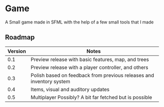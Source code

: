 # Game
A Small game made in SFML with the help of a few small tools that I made


## Roadmap

| Version | Notes                                                                 |
| ---     | ---                                                                   |
| 0.1     | Preview release with basic features, map, and trees                   |
| 0.2     | Preview release with a player controller, and others                  |
| 0.3     | Polish based on feedback from previous releases and inventory system  |
| 0.4     | Items, visual and auditory updates                                    |
| 0.5     | Multiplayer Possibly? A bit far fetched but is possible               |



